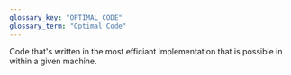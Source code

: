 ```yaml
---
glossary_key: "OPTIMAL_CODE"
glossary_term: "Optimal Code"
---
```


Code that's written in the most efficiant implementation that is possible in within a given machine.
